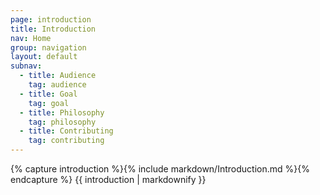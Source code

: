 ```yaml
---
page: introduction
title: Introduction
nav: Home
group: navigation
layout: default
subnav:
  - title: Audience
    tag: audience
  - title: Goal
    tag: goal
  - title: Philosophy
    tag: philosophy
  - title: Contributing
    tag: contributing
---
```


<div class="docs-section">
		{% capture introduction %}{% include markdown/Introduction.md %}{% endcapture %}
		{{ introduction | markdownify }}
</div>